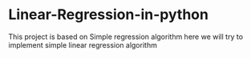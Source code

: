 # Linear-Regression-in-python
This project is based on Simple regression algorithm here we will try to implement simple linear regression algorithm
